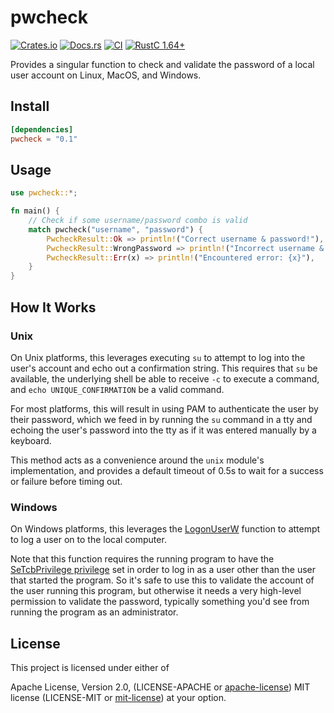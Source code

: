 # pwcheck

[![Crates.io][crates_img]][crates_lnk] [![Docs.rs][doc_img]][doc_lnk] [![CI][ci_img]][ci_lnk] [![RustC 1.64+][rustc_img]][rustc_lnk] 

[crates_img]: https://img.shields.io/crates/v/pwcheck.svg
[crates_lnk]: https://crates.io/crates/pwcheck
[doc_img]: https://docs.rs/pwcheck/badge.svg
[doc_lnk]: https://docs.rs/pwcheck
[ci_img]: https://github.com/chipsenkbeil/pwcheck/actions/workflows/ci.yml/badge.svg
[ci_lnk]: https://github.com/chipsenkbeil/pwcheck/actions/workflows/ci.yml
[rustc_img]: https://img.shields.io/badge/rustc_1.64.0+-lightgray.svg
[rustc_lnk]: https://blog.rust-lang.org/2022/09/22/Rust-1.64.0.html

Provides a singular function to check and validate the password of a local user
account on Linux, MacOS, and Windows.

## Install

```toml
[dependencies]
pwcheck = "0.1"
```

## Usage

```rust
use pwcheck::*;

fn main() {
    // Check if some username/password combo is valid
    match pwcheck("username", "password") {
        PwcheckResult::Ok => println!("Correct username & password!"),
        PwcheckResult::WrongPassword => println!("Incorrect username & password!"),
        PwcheckResult::Err(x) => println!("Encountered error: {x}"),
    }
}
```

## How It Works

### Unix

On Unix platforms, this leverages executing `su` to attempt to log into the user's account and
echo out a confirmation string. This requires that `su` be available, the underlying shell be
able to receive `-c` to execute a command, and `echo UNIQUE_CONFIRMATION` be a valid command.

For most platforms, this will result in using PAM to authenticate the user by their password,
which we feed in by running the `su` command in a tty and echoing the user's password into the
tty as if it was entered manually by a keyboard.

This method acts as a convenience around the `unix` module's implementation, and provides a
default timeout of 0.5s to wait for a success or failure before timing out.

### Windows

On Windows platforms, this leverages the
[LogonUserW](https://learn.microsoft.com/en-us/windows/win32/api/winbase/nf-winbase-logonuserw)
function to attempt to log a user on to the local computer.

Note that this function requires the running program to have the [SeTcbPrivilege
privilege][SeTcbPrivilege] set in order to log in as a user other than the user that started
the program. So it's safe to use this to validate the account of the user running this program,
but otherwise it needs a very high-level permission to validate the password, typically
something you'd see from running the program as an administrator.

[SeTcbPrivilege]: https://learn.microsoft.com/en-us/windows/security/threat-protection/security-policy-settings/act-as-part-of-the-operating-system

## License

This project is licensed under either of

Apache License, Version 2.0, (LICENSE-APACHE or
[apache-license][apache-license]) MIT license (LICENSE-MIT or
[mit-license][mit-license]) at your option.

[apache-license]: http://www.apache.org/licenses/LICENSE-2.0
[mit-license]: http://opensource.org/licenses/MIT
